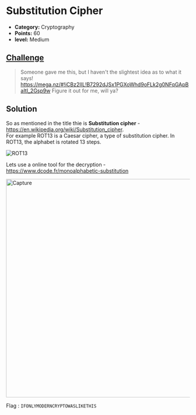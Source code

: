 # Substitution Cipher

* **Category:** Cryptography 
* **Points:** 60
* **level:** Medium 

## [Challenge](https://ctflearn.com/challenge/238)

> Someone gave me this, but I haven't the slightest idea as to what it says! 
> https://mega.nz/#!iCBz2IIL!B7292dJSx1PGXoWhd9oFLk2g0NFqGApBaItI_2Gsp9w Figure it out for me, will ya?

## Solution

So as mentioned in the title thie is **Substitution cipher** - https://en.wikipedia.org/wiki/Substitution_cipher.  
For example ROT13 is a Caesar cipher, a type of substitution cipher. In ROT13, the alphabet is rotated 13 steps.    

![ROT13](https://user-images.githubusercontent.com/57364083/78028736-20110200-7368-11ea-8f99-f98d74b9d513.png)

Lets use a online tool for the decryption - https://www.dcode.fr/monoalphabetic-substitution  

<img width="597" alt="Capture" src="https://user-images.githubusercontent.com/57364083/78028902-69f9e800-7368-11ea-840f-54ab588248b8.PNG">



Flag : ```IFONLYMODERNCRYPTOWASLIKETHIS```

